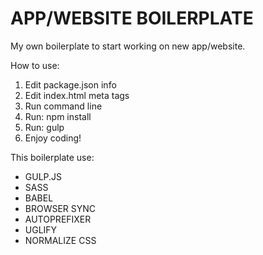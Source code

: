# APP/WEBSITE BOILERPLATE

My own boilerplate to start working on new app/website.

How to use:
1) Edit package.json info
2) Edit index.html meta tags
3) Run command line
4) Run: npm install
5) Run: gulp
6) Enjoy coding!

This boilerplate use:
- GULP.JS
- SASS
- BABEL
- BROWSER SYNC
- AUTOPREFIXER
- UGLIFY
- NORMALIZE CSS
